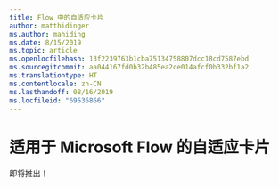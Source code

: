 ```yaml
---
title: Flow 中的自适应卡片
author: matthidinger
ms.author: mahiding
ms.date: 8/15/2019
ms.topic: article
ms.openlocfilehash: 13f2239763b1cba75134758807dcc18cd7587ebd
ms.sourcegitcommit: aa044167fd0b32b485ea2ce014afcf0b332bf1a2
ms.translationtype: HT
ms.contentlocale: zh-CN
ms.lasthandoff: 08/16/2019
ms.locfileid: "69536866"
---
```

# <a name="adaptive-cards-for-microsoft-flow"></a>适用于 Microsoft Flow 的自适应卡片

即将推出！
